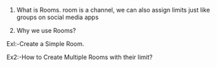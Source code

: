 1. What is Rooms.
   room is a channel, we can also assign limits
   just like groups on social media apps

2. Why we use Rooms?

Exl:-Create a Simple Room.

Ex2:-How to Create Multiple Rooms with their limit?
